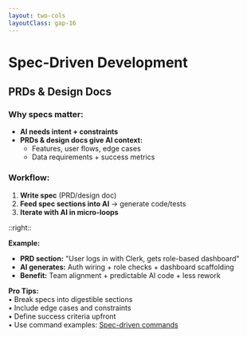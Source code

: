 ```yaml
---
layout: two-cols
layoutClass: gap-16
---
```


# Spec-Driven Development
## PRDs & Design Docs

<div>

<div v-click>

### Why specs matter:
- **AI needs intent + constraints**
- **PRDs & design docs give AI context:**
  - Features, user flows, edge cases
  - Data requirements + success metrics

</div>

<div v-click class="mt-6">

### Workflow:
1. **Write spec** (PRD/design doc)
2. **Feed spec sections into AI** → generate code/tests
3. **Iterate with AI in micro-loops**

</div>

</div>

::right::

<div v-click class="mt-8 p-4 bg-gray-800 text-white rounded-lg border border-gray-600">

**Example:**
- **PRD section:** "User logs in with Clerk, gets role-based dashboard"
- **AI generates:** Auth wiring + role checks + dashboard scaffolding
- **Benefit:** Team alignment + predictable AI code + less rework

</div>

<div v-click class="mt-6 p-3 bg-gray-700 text-white rounded text-sm">
<strong>Pro Tips:</strong><br>
• Break specs into digestible sections<br>
• Include edge cases and constraints<br>
• Define success criteria upfront<br>
• Use command examples: <a href="https://gist.github.com/tsriharsha/9ac9ce72ae6abdd833a1fce9032313ae" class="text-blue-300 underline">Spec-driven commands</a>
</div>